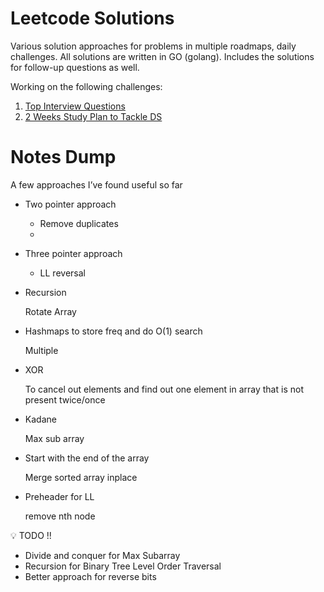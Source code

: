 # Leetcode Solutions

Various solution approaches for problems in multiple roadmaps, daily challenges. All solutions are written in GO (golang). Includes the solutions for follow-up questions as well.

Working on the following challenges:
1. [Top Interview Questions](https://leetcode.com/explore/interview/card/top-interview-questions-easy/)
2. [2 Weeks Study Plan to Tackle DS](https://leetcode.com/study-plan/data-structure/?progress=mdc932g)

# Notes Dump
A few approaches I’ve found useful so far

- Two pointer approach
    - Remove duplicates
    -
- Three pointer approach
    - LL reversal
- Recursion

    Rotate Array

- Hashmaps to store freq and do O(1) search

    Multiple

- XOR

    To cancel out elements and find out one element in array that is not present twice/once

- Kadane

    Max sub array

- Start with the end of the array

    Merge sorted array inplace

- Preheader for LL

    remove nth node



💡 TODO !!
* Divide and conquer for Max Subarray
* Recursion for Binary Tree Level Order Traversal
* Better approach for reverse bits
